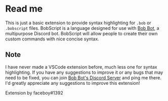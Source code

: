 # Read me

This is just a basic extension to provide syntax highlighting for `.bob` or `.bobscript` files. BobScript is a language designed for use with [Bob Bot](https://faceboy-dev.herokuapp.com/projects/bob/index.html), a multipurpose Discord bot. BobScript will allow people to create their own custom commands with nice concise syntax. 

## Note

I have never made a VSCode extension before, much less one for syntax highlighting. If you have any suggestions to improve it or any bugs that may need to be fixed, you can join [Bob Bot's Discord Server](https://discord.gg/33Aw6gWmmV) and ping me there. I'd greatly appreciate any suggestions to improve this extension!

Extension by faceboy#1392